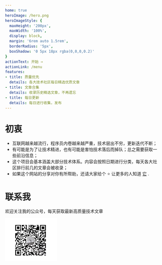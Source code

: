 ```yaml
---
home: true
heroImage: /hero.png
heroImageStyle: {
  maxHeight: '200px',
  maxWidth: '100%',
  display: block,
  margin: '6rem auto 1.5rem',
  borderRadius: '5px',
  boxShadow: '0 5px 18px rgba(0,0,0,0.2)'
}
actionText: 开始 →
actionLink: /menu
features:
- title: 质量优先
  details: 各大技术社区每日精选优质文章
- title: 文章合集
  details: 收录历史精选文章，不再遗忘
- title: 每日更新
  details: 每日进行收集，发布
---
```



# 初衷
- 互联网越来越流行，程序员内卷越来越严重，技术层出不穷，更新迭代不断；
- 有可能是为了让技术精进，也有可能是害怕技术落后而掉队；总之需要获取一些前沿信息；
- 这个项目会基本涵盖大部分技术体系。内容会按照日期进行分类，每天各大社区排行前几的文章会被收录；
- 如果这个网站的分享对你有所帮助，还请大家给个 ⭐️ 让更多的人知道 [它](https://github.com/dravenww/curated-article) .

# 联系我
欢迎关注我的公众号，每天获取最新高质量技术文章

![](https://raw.githubusercontent.com/dravenww/blob/master/241625904836_.pic.jpg)
